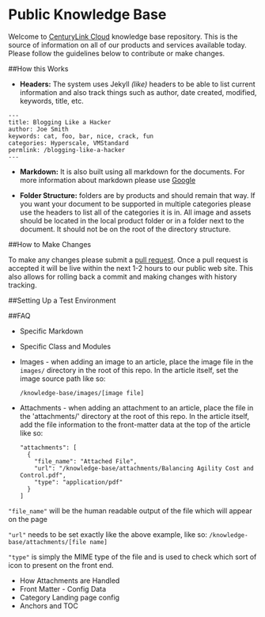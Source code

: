 Public Knowledge Base
========

Welcome to [CenturyLink Cloud](http://www.centurylinkcloud.com) knowledge base repository. This is the source of information on all of our products and services available today. Please follow the guidelines below to contribute or make changes.

##How this Works

* **Headers:** The system uses Jekyll _(like)_ headers to be able to list current information and also track things such as author, date created, modified, keywords, title, etc.

```code
---
title: Blogging Like a Hacker
author: Joe Smith
keywords: cat, foo, bar, nice, crack, fun
categories: Hyperscale, VMStandard
permlink: /blogging-like-a-hacker
---
```

* **Markdown:** It is also built using all markdown for the documents. For more information about markdown please use [Google](https://www.google.com/webhp?sourceid=chrome-instant&rlz=1C5CHFA_enUS503US504&ion=1&espv=2&ie=UTF-8#q=markdown%20syntax)

* **Folder Structure:** folders are by products and should remain that way. If you want your document to be supported in multiple categories please use the headers to list all of the categories it is in. All image and assets should be located in the local product folder or in a folder next to the document. It should not be on the root of the directory structure. 



##How to Make Changes

To make any changes please submit a [pull request](https://help.github.com/articles/creating-a-pull-request). Once a pull request is accepted it will be live within the next 1-2 hours to our public web site. This also allows for rolling back a commit and making changes with history tracking.

##Setting Up a Test Environment


##FAQ
- Specific Markdown
- Specific Class and Modules

- Images - when adding an image to an article, place the image file in the `images/` directory in the root of this repo. In the article itself, set the image source path like so: 

  ```
  /knowledge-base/images/[image file]
  ```


- Attachments - when adding an attachment to an article, place the file in the 'attachments/' directory at the root of this repo. In the article itself, add the file information to the front-matter data at the top of the article like so:

  ```
  "attachments": [
    {
      "file_name": "Attached File",
      "url": "/knowledge-base/attachments/Balancing Agility Cost and Control.pdf",
      "type": "application/pdf"
    }
  ]
  ```

`"file_name"` will be the human readable output of the file which will appear on the page

`"url"` needs to be set exactly like the above example, like so: `/knowledge-base/attachments/[file name]`

`"type"` is simply the MIME type of the file and is used to check which sort of icon to present on the front end.


- How Attachments are Handled
- Front Matter - Config Data
- Category Landing page config
- Anchors and TOC